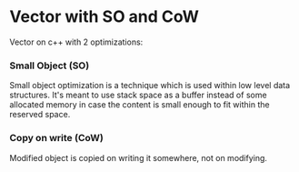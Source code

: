 # Vector with SO and CoW

Vector on c++ with 2 optimizations:

### Small Object (SO)

Small object optimization is a technique which is used within low level data structures. 
It's meant to use stack space as a buffer instead of some allocated memory in 
case the content is small enough to fit within the reserved space.

### Copy on write (CoW)

Modified object is copied on writing it somewhere, not on modifying.
